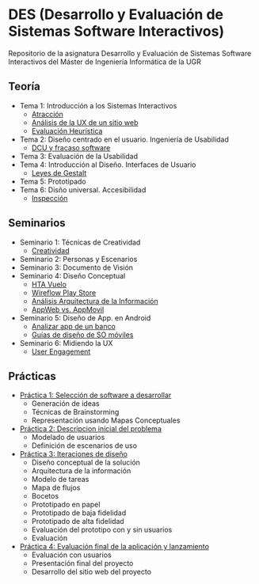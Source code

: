 # DES (Desarrollo y Evaluación de Sistemas Software Interactivos)

Repositorio de la asignatura Desarrollo y Evaluación de Sistemas Software Interactivos del Máster de Ingeniería Informática de la UGR

## Teoría

* Tema 1: Introducción a los Sistemas Interactivos
  * [Atracción](https://github.com/fblupi/master_informatica-DES/blob/master/Teor%C3%ADa/atraccion.md)
  * [Análisis de la UX de un sitio web](https://github.com/fblupi/master_informatica-DES/blob/master/Teor%C3%ADa/analisis_ux.md)
  * [Evaluación Heurística](https://github.com/fblupi/master_informatica-DES/blob/master/Teor%C3%ADa/evaluacion_heuristica.md)
* Tema 2: Diseño centrado en el usuario. Ingeniería de Usabilidad
  * [DCU y fracaso software](https://github.com/fblupi/master_informatica-DES/blob/master/Teor%C3%ADa/dcu_fracaso_software.md)
* Tema 3: Evaluación de la Usabilidad
* Tema 4: Introducción al Diseño. Interfaces de Usuario
  * [Leyes de Gestalt](https://github.com/fblupi/master_informatica-DES/blob/master/Teor%C3%ADa/gestalt.md)
* Tema 5: Prototipado
* Tema 6: Disño universal. Accesibilidad
  * [Inspección](https://github.com/fblupi/master_informatica-DES/blob/master/Teor%C3%ADa/inspeccion.md)

## Seminarios 

* Seminario 1: Técnicas de Creatividad
  * [Creatividad](https://github.com/fblupi/master_informatica-DES/blob/master/Teor%C3%ADa/creatividad.md)
* Seminario 2: Personas y Escenarios
* Seminario 3: Documento de Visión
* Seminario 4: Diseño Conceptual
  * [HTA Vuelo](https://github.com/fblupi/master_informatica-DES/blob/master/Teor%C3%ADa/hta_vuelo.md)
  * [Wireflow Play Store](https://github.com/fblupi/master_informatica-DES/blob/master/Teor%C3%ADa/wireflow_play_store.md)
  * [Análisis Arquitectura de la Información](https://github.com/fblupi/master_informatica-DES/blob/master/Teor%C3%ADa/analisis_ai.md)
  * [AppWeb vs. AppMovil](https://github.com/fblupi/master_informatica-DES/blob/master/Teor%C3%ADa/appweb_vs_appmovil.md)
* Seminario 5: Diseño de App. en Android
  * [Analizar app de un banco](https://github.com/fblupi/master_informatica-DES/blob/master/Teor%C3%ADa/app_banco.md)
  * [Guías de diseño de SO móviles](https://github.com/fblupi/master_informatica-DES/blob/master/Teor%C3%ADa/guias_diseno_so_moviles.md)
* Seminario 6: Midiendo la UX
  * [User Engagement](https://github.com/fblupi/master_informatica-DES/blob/master/Teor%C3%ADa/engagement.md)

## Prácticas

* [Práctica 1: Selección de software a desarrollar](https://github.com/fblupi/master_informatica-DES/tree/master/P1)
  * Generación de ideas
  * Técnicas de Brainstorming
  * Representación usando Mapas Conceptuales
* [Práctica 2: Descripcion inicial del problema](https://github.com/fblupi/master_informatica-DES/tree/master/P2)
  * Modelado de usuarios
  * Definición de escenarios de uso
* [Práctica 3: Iteraciones de diseño](https://github.com/fblupi/master_informatica-DES/tree/master/P3)
  * Diseño conceptual de la solución
  * Arquitectura de la información
  * Modelo de tareas
  * Mapa de flujos
  * Bocetos
  * Prototipado en papel
  * Prototipado de baja fidelidad
  * Prototipado de alta fidelidad
  * Evaluación del prototipo con y sin usuarios
  * Evaluación
* [Práctica 4: Evaluación final de la aplicación y lanzamiento](https://github.com/fblupi/master_informatica-DES/tree/master/P4)
  * Evaluación con usuarios
  * Presentación final del proyecto
  * Desarrollo del sitio web del proyecto
